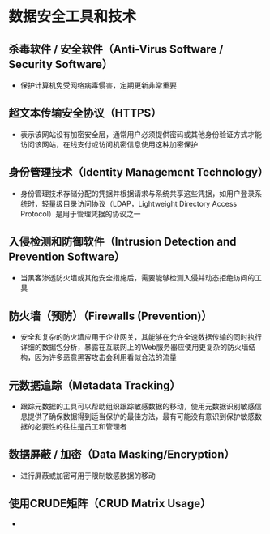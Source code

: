 # **数据安全工具和技术**

## 杀毒软件 / 安全软件（Anti-Virus Software / Security Software）

- 保护计算机免受网络病毒侵害，定期更新非常重要

## 超文本传输安全协议（HTTPS）

- 表示该网站设有加密安全层，通常用户必须提供密码或其他身份验证方式才能访问该网站，在线支付或访问机密信息使用这种加密保护

## 身份管理技术（Identity Management Technology）

- 身份管理技术存储分配的凭据并根据请求与系统共享这些凭据，如用户登录系统时，轻量级目录访问协议（LDAP，Lightweight Directory Access Protocol）是用于管理凭据的协议之一

## 入侵检测和防御软件（Intrusion Detection and Prevention Software）

- 当黑客渗透防火墙或其他安全措施后，需要能够检测入侵并动态拒绝访问的工具

## 防火墙（预防）（Firewalls (Prevention)）

- 安全和复杂的防火墙应用于企业网关，其能够在允许全速数据传输的同时执行详细的数据包分析，暴露在互联网上的Web服务器应使用更复杂的防火墙结构，因为许多恶意黑客攻击会利用看似合法的流量

## 元数据追踪（Metadata Tracking）

- 跟踪元数据的工具可以帮助组织跟踪敏感数据的移动，使用元数据识别敏感信息提供了确保数据得到适当保护的最佳方法，最有可能没有意识到保护敏感数据的必要性的往往是员工和管理者

## 数据屏蔽 / 加密（Data Masking/Encryption）

- 进行屏蔽或加密可用于限制敏感数据的移动

## 使用CRUDE矩阵（CRUD Matrix Usage）

- 